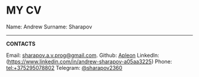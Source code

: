 # MY CV
Name: Andrew 
Surname: Sharapov
***
**CONTACTS**

Email: <sharapov.a.v.prog@gmail.com>.
Github: [Apleon](https://github.com/Apleon)
LinkedIn: (https://www.linkedin.com/in/andrew-sharapov-a05aa3225)
Phone: <tel:+375295078802>
Telegram: [@sharapov2360](https://t.me/sharapov2360)
